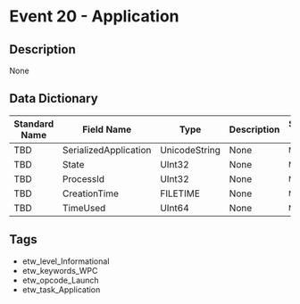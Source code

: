 # Event 20 - Application

## Description
None

## Data Dictionary
|Standard Name|Field Name|Type|Description|Sample Value|
|---|---|---|---|---|
|TBD|SerializedApplication|UnicodeString|None|`None`|
|TBD|State|UInt32|None|`None`|
|TBD|ProcessId|UInt32|None|`None`|
|TBD|CreationTime|FILETIME|None|`None`|
|TBD|TimeUsed|UInt64|None|`None`|

## Tags
* etw_level_Informational
* etw_keywords_WPC
* etw_opcode_Launch
* etw_task_Application